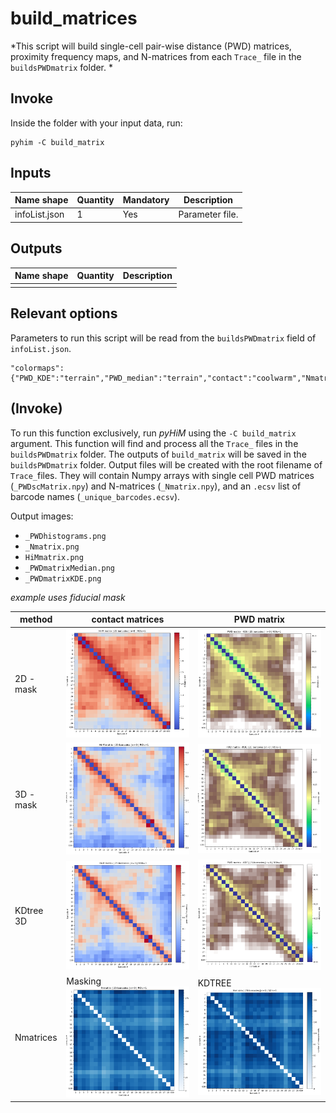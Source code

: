 # build_matrices

*This script will build single-cell pair-wise distance (PWD) matrices, proximity frequency maps, and N-matrices from each `Trace_` file in the `buildsPWDmatrix` folder. *

## Invoke
Inside the folder with your input data, run:
```shell
pyhim -C build_matrix
```

## Inputs

|Name shape|Quantity|Mandatory|Description|
|---|---|---|---|
|infoList.json|1|Yes|Parameter file.|

## Outputs
|Name shape|Quantity|Description|
|---|---|---|
||||

## Relevant options

Parameters to run this script will be read from the ```buildsPWDmatrix``` field of ```infoList.json```.

```
"colormaps":{"PWD_KDE":"terrain","PWD_median":"terrain","contact":"coolwarm","Nmatrix":"Blues"},    
```


## (Invoke)

To run this function exclusively, run *pyHiM* using the ```-C build_matrix``` argument. This function will find and process all the `Trace_` files in the `buildsPWDmatrix` folder. The outputs of `build_matrix` will be saved in the `buildsPWDmatrix` folder. Output files will be created with the root filename of `Trace_`files. They will contain Numpy arrays with single cell PWD matrices  (`_PWDscMatrix.npy`) and N-matrices (`_Nmatrix.npy`), and an `.ecsv` list of barcode names (`_unique_barcodes.ecsv`).






Output images:

- `_PWDhistograms.png`
- `_Nmatrix.png`
- `HiMmatrix.png`
- `_PWDmatrixMedian.png`
- `_PWDmatrixKDE.png`

*example uses fiducial mask*

| method    | contact matrices                                             | **PWD matrix**                                               |
| --------- | ------------------------------------------------------------ | ------------------------------------------------------------ |
| 2D - mask | ![image-20220212093032574](../../../_static/user_guide/image-20220212093032574.png) | ![image-20220212093119700](../../../_static/user_guide/image-20220212093119700.png) |
| 3D - mask | ![image-20220212093245315](../../../_static/user_guide/image-20220212093245315.png) | ![image-20220212093210913](../../../_static/user_guide/image-20220212093210913.png) |
| KDtree 3D | ![image-20220213120843091](../../../_static/user_guide/image-20220213120843091.png) | ![image-20220213120807698](../../../_static/user_guide/image-20220213120807698.png) |
| Nmatrices | Masking![image-20220212093324905](../../../_static/user_guide/image-20220212093324905.png) | KDTREE![image-20220213120921749](../../../_static/user_guide/image-20220213120921749.png) |

